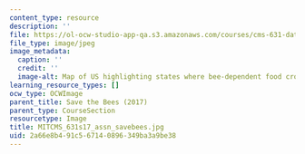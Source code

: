 ```yaml
---
content_type: resource
description: ''
file: https://ol-ocw-studio-app-qa.s3.amazonaws.com/courses/cms-631-data-storytelling-studio-climate-change-spring-2017/2a66e8b491c567140896349ba3a9be38_MITCMS_631s17_assn_savebees.jpg
file_type: image/jpeg
image_metadata:
  caption: ''
  credit: ''
  image-alt: Map of US highlighting states where bee-dependent food crops are grown.
learning_resource_types: []
ocw_type: OCWImage
parent_title: Save the Bees (2017)
parent_type: CourseSection
resourcetype: Image
title: MITCMS_631s17_assn_savebees.jpg
uid: 2a66e8b4-91c5-6714-0896-349ba3a9be38
---
```

